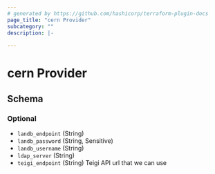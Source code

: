 ```yaml
---
# generated by https://github.com/hashicorp/terraform-plugin-docs
page_title: "cern Provider"
subcategory: ""
description: |-
  
---
```


# cern Provider





<!-- schema generated by tfplugindocs -->
## Schema

### Optional

- `landb_endpoint` (String)
- `landb_password` (String, Sensitive)
- `landb_username` (String)
- `ldap_server` (String)
- `teigi_endpoint` (String) Teigi API url that we can use
